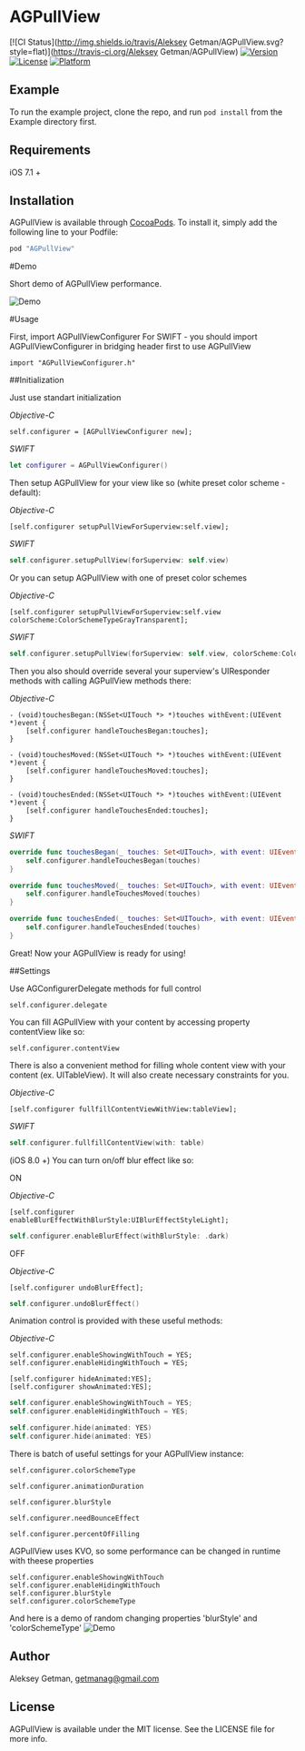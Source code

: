 # AGPullView

[![CI Status](http://img.shields.io/travis/Aleksey Getman/AGPullView.svg?style=flat)](https://travis-ci.org/Aleksey Getman/AGPullView)
[![Version](https://img.shields.io/cocoapods/v/AGPullView.svg?style=flat)](http://cocoapods.org/pods/AGPullView)
[![License](https://img.shields.io/cocoapods/l/AGPullView.svg?style=flat)](http://cocoapods.org/pods/AGPullView)
[![Platform](https://img.shields.io/cocoapods/p/AGPullView.svg?style=flat)](http://cocoapods.org/pods/AGPullView)

## Example

To run the example project, clone the repo, and run `pod install` from the Example directory first.

## Requirements

iOS 7.1 +

## Installation

AGPullView is available through [CocoaPods](http://cocoapods.org). To install
it, simply add the following line to your Podfile:

```ruby
pod "AGPullView"
```

#Demo

Short demo of AGPullView performance.


![Demo](https://s32.postimg.org/vgslyjjed/AGPull_View_demo.gif)

#Usage

First, import AGPullViewConfigurer
For SWIFT - you should import AGPullViewConfigurer in bridging header first to use AGPullView

```ObjC
import "AGPullViewConfigurer.h"
```

##Initialization

Just use standart initialization

*Objective-C*
```ObjC
self.configurer = [AGPullViewConfigurer new];
```
*SWIFT*
```Swift
let configurer = AGPullViewConfigurer()
```

Then setup AGPullView for your view like so (white preset color scheme - default):

*Objective-C*
```ObjC
[self.configurer setupPullViewForSuperview:self.view];
```
*SWIFT*
```Swift
self.configurer.setupPullView(forSuperview: self.view)
```

Or you can setup AGPullView with one of preset color schemes

*Objective-C*
```ObjC
[self.configurer setupPullViewForSuperview:self.view colorScheme:ColorSchemeTypeGrayTransparent];
```
*SWIFT*
```Swift
self.configurer.setupPullView(forSuperview: self.view, colorScheme:ColorSchemeTypeDarkTransparent)
```

Then you also should override several your superview's UIResponder methods with calling AGPullView methods there:

*Objective-C*
```ObjC
- (void)touchesBegan:(NSSet<UITouch *> *)touches withEvent:(UIEvent *)event {
    [self.configurer handleTouchesBegan:touches];
}

- (void)touchesMoved:(NSSet<UITouch *> *)touches withEvent:(UIEvent *)event {
    [self.configurer handleTouchesMoved:touches];
}

- (void)touchesEnded:(NSSet<UITouch *> *)touches withEvent:(UIEvent *)event {
    [self.configurer handleTouchesEnded:touches];
}
```
*SWIFT*
```Swift
override func touchesBegan(_ touches: Set<UITouch>, with event: UIEvent?) {
    self.configurer.handleTouchesBegan(touches)
}

override func touchesMoved(_ touches: Set<UITouch>, with event: UIEvent?) {
    self.configurer.handleTouchesMoved(touches)
}

override func touchesEnded(_ touches: Set<UITouch>, with event: UIEvent?) {
    self.configurer.handleTouchesEnded(touches)
}
```

Great! Now your AGPullView is ready for using!

##Settings

Use AGConfigurerDelegate methods for full control
```ObjC
self.configurer.delegate
```

You can fill AGPullView with your content by accessing property contentView like so:
```ObjC
self.configurer.contentView
```

There is also a convenient method for filling whole content view with your content (ex. UITableView). It will also create necessary constraints for you.

*Objective-C*
```ObjC
[self.configurer fullfillContentViewWithView:tableView];
```
*SWIFT*
```Swift
self.configurer.fullfillContentView(with: table)
```

(iOS 8.0 +) You can turn on/off blur effect like so: 

ON

*Objective-C*
```ObjC
[self.configurer enableBlurEffectWithBlurStyle:UIBlurEffectStyleLight];
```
```Swift
self.configurer.enableBlurEffect(withBlurStyle: .dark)
```
OFF

*Objective-C*
```ObjC
[self.configurer undoBlurEffect];
```
```Swift
self.configurer.undoBlurEffect()
```

Animation control is provided with these useful methods:

*Objective-C*
```ObjC
self.configurer.enableShowingWithTouch = YES;
self.configurer.enableHidingWithTouch = YES;

[self.configurer hideAnimated:YES];
[self.configurer showAnimated:YES];
```
```Swift
self.configurer.enableShowingWithTouch = YES;
self.configurer.enableHidingWithTouch = YES;

self.configurer.hide(animated: YES)
self.configurer.hide(animated: YES)
```

There is batch of useful settings for your AGPullView instance:
```ObjC
self.configurer.colorSchemeType

self.configurer.animationDuration

self.configurer.blurStyle

self.configurer.needBounceEffect

self.configurer.percentOfFilling
```

AGPullView uses KVO, so some performance can be changed in runtime with theese properties
```ObjC
self.configurer.enableShowingWithTouch
self.configurer.enableHidingWithTouch
self.configurer.blurStyle
self.configurer.colorSchemeType
```
And here is a demo of random changing properties 'blurStyle' and 'colorSchemeType'
![Demo](https://media.giphy.com/media/Ewka7S3RQEUsU/giphy.gif)

## Author

Aleksey Getman, getmanag@gmail.com

## License

AGPullView is available under the MIT license. See the LICENSE file for more info.
